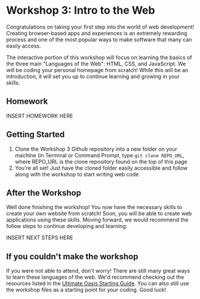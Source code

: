 # Workshop 3: Intro to the Web

Congratulations on taking your first step into the world of web development! Creating browser-based apps and experiences is an extremely rewarding process and one of the most popular ways to make software that many can easily access.

The interactive portion of this workshop will focus on learning the basics of the three main "Languages of the Web": HTML, CSS, and JavaScript. We will be coding your personal homepage from scratch! While this will be an introduction, it will set you up to continue learning and growing in your skills.

## Homework

INSERT HOMEWORK HERE

## Getting Started

1. Clone the Workshop 3 Github repository into a new folder on your machine (in Terminal or Command Prompt, type `git clone REPO_URL`, where REPO_URL is the clone repository found on the top of this page
2. You're all set! Just have the cloned folder easily accessible and follow along with the workshop to start writing web code


## After the Workshop

Well done finishing the workshop! You now have the necessary skills to create your own website from scratch! Soon, you will be able to create web applications using these skills. Moving forward, we would recommend the follow steps to continue developing and learning:

INSERT NEXT STEPS HERE

## If you couldn't make the workshop

If you were not able to attend, don't worry! There are still many great ways to learn these languages of the web. We'd recommend checking out the resources listed in the [Ultimate Oasis Starting Guide](https://github.com/northeastern-oasis/Ultimate-Oasis-Starting-Guide/tree/master/frontend-dev). You can also still use the workshop files as a starting point for your coding. Good luck!